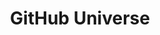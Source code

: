 ---
layout: default
title: GitHub Universe
services: [ "Code of Conduct"]
site: https://githubuniverse.com/
city: San Francisco, CA
from: 2018-10-17
to: 2018-10-18
---